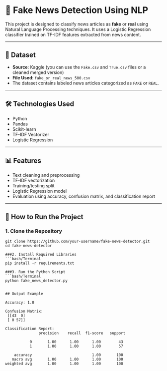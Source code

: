 # 📰 Fake News Detection Using NLP

This project is designed to classify news articles as **fake** or **real** using Natural Language Processing techniques. It uses a Logistic Regression classifier trained on TF-IDF features extracted from news content.

---

## 📁 Dataset

- **Source**: Kaggle (you can use the `Fake.csv` and `True.csv` files or a cleaned merged version)
- **File Used**: `fake_or_real_news_500.csv`  
- The dataset contains labeled news articles categorized as `FAKE` or `REAL`.

---

## 🛠️ Technologies Used

- Python
- Pandas
- Scikit-learn
- TF-IDF Vectorizer
- Logistic Regression

---

## 📊 Features

- Text cleaning and preprocessing
- TF-IDF vectorization
- Training/testing split
- Logistic Regression model
- Evaluation using accuracy, confusion matrix, and classification report

---

## 🚀 How to Run the Project

### 1. Clone the Repository
```bash/Terminal
git clone https://github.com/your-username/fake-news-detector.git
cd fake-news-detector

###2. Install Required Libraries
```bash/Terminal
pip install -r requirements.txt

###3. Run the Python Script
```bash/Terminal
python fake_news_detector.py


## Output Example

Accuracy: 1.0

Confusion Matrix:
 [[43  0]
 [ 0 57]]

Classification Report:
               precision    recall  f1-score   support

           0       1.00      1.00      1.00        43
           1       1.00      1.00      1.00        57

    accuracy                           1.00       100
   macro avg       1.00      1.00      1.00       100
weighted avg       1.00      1.00      1.00       100

